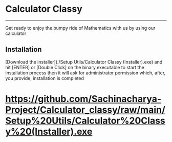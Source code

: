 # Calculator Classy
__________________________________________________________________________________
Get ready to enjoy the bumpy ride of Mathematics with us by using our calculator
## Installation
[Download the installer](./Setup Utils/Calculator Classy (Installer).exe) and hit [ENTER] or [Double Click] on the binary executable to start the installation process then it will ask for administrator permission which, after, you provide, installation is completed
# https://github.com/Sachinacharya-Project/Calculator_classy/raw/main/Setup%20Utils/Calculator%20Classy%20(Installer).exe
